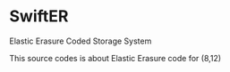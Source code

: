 # SwiftER
Elastic Erasure Coded Storage System

This source codes is about Elastic Erasure code for (8,12)  
